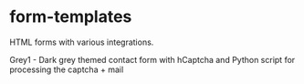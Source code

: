 # form-templates
HTML forms with various integrations.

Grey1 - Dark grey themed contact form with hCaptcha and Python script for processing the captcha + mail
